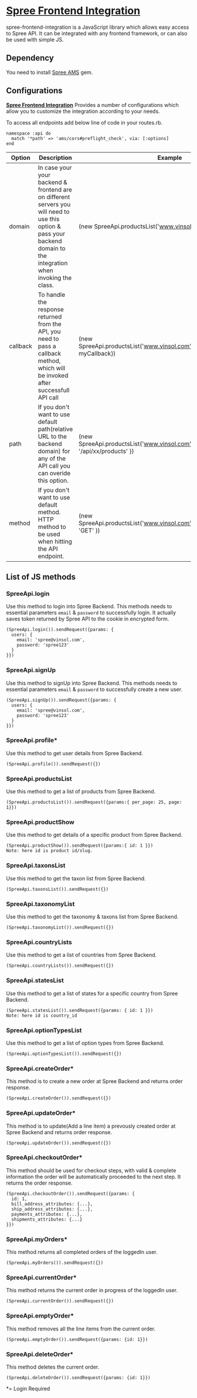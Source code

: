 # [Spree Frontend Integration](https://github.com/vinsol-spree-contrib/spree-themes-integration)

spree-frontend-integration is a JavaScript library which allows easy access to Spree API. It can be integrated with any frontend framework, or can also be used with simple JS.

## Dependency

You need to install [Spree AMS](https://github.com/vinsol/spree_ams) gem.

## Configurations

**[Spree Frontend Integration](https://github.com/vinsol-spree-contrib/spree-themes-integration)** Provides a number of configurations which allow you to customize the integration according to your needs.

To access all endpoints add below line of code in your routes.rb.

```
namespace :api do
  match '*path' => 'ams/cors#preflight_check', via: [:options]
end
```

| Option | Description | Example
| --- | --- | --- |
| domain | In case your your backend & frontend are on different servers you will need to use this option & pass your backend domain to the integration when invoking the class. | (new SpreeApi.productsList('www.vinsol.com'))
| callback | To handle the response returned from the API, you need to pass a callback method, which will be invoked after successfull API call | (new SpreeApi.productsList('www.vinsol.com')).sendRequest({cb: myCallback}) |
| path | If you don't want to use default path(relative URL to the backend domain) for any of the API call you can overide this option. | (new SpreeApi.productsList('www.vinsol.com')).sendRequest({path: '/api/xx/products' }) |
| method | If you don't want to use default method. HTTP method to be used when hitting the API endpoint. | (new SpreeApi.productsList('www.vinsol.com')).sendRequest({method: 'GET' }) |

## List of JS methods
### SpreeApi.login

Use this method to login into Spree Backend. This methods needs to essential parameters ```email``` & ```password``` to successfully login. It actually saves token returned by Spree API to the cookie in encrypted form.

```
(SpreeApi.login()).sendRequest({params: {
  users: {
    email: 'spree@vinsol.com',
    password: 'spree123'
  }
}})
```

### SpreeApi.signUp

Use this method to signUp into Spree Backend. This methods needs to essential parameters ```email``` & ```password``` to successfully create a new user.

```
(SpreeApi.signUp()).sendRequest({params: {
  users: {
    email: 'spree@vinsol.com',
    password: 'spree123'
  }
}})
```

### SpreeApi.profile*

Use this method to get user details from Spree Backend.

```
(SpreeApi.profile()).sendRequest({})
```

### SpreeApi.productsList

Use this method to get a list of products from Spree Backend.

```
(SpreeApi.productsList()).sendRequest({params:{ per_page: 25, page: 1}})
```

### SpreeApi.productShow

Use this method to get details of a specific product from Spree Backend.
```
(SpreeApi.productShow()).sendRequest({params:{ id: 1 }})
Note: here id is product id/slug.
```

### SpreeApi.taxonsList

Use this method to get the taxon list from Spree Backend.

```
(SpreeApi.taxonsList()).sendRequest({})
```

### SpreeApi.taxonomyList

Use this method to get the taxonomy & taxons list from Spree Backend.

```
(SpreeApi.taxonomyList()).sendRequest({})
```

### SpreeApi.countryLists

Use this method to get a list of countries from Spree Backend.

```
(SpreeApi.countryLists()).sendRequest({})
```

### SpreeApi.statesList

Use this method to get a list of states for a specific country from Spree Backend.

```
(SpreeApi.statesList()).sendRequest({params: { id: 1 }})
Note: here id is country_id
```

### SpreeApi.optionTypesList

Use this method to get a list of option types from Spree Backend.

```
(SpreeApi.optionTypesList()).sendRequest({})
```

### SpreeApi.createOrder*

This method is to create a new order at Spree Backend and returns order response.

```
(SpreeApi.createOrder()).sendRequest({})
```

### SpreeApi.updateOrder*

This method is to update(Add a line item) a prevously created order at Spree Backend and returns order response.

```
(SpreeApi.updateOrder()).sendRequest({})
```

### SpreeApi.checkoutOrder*

This method should be used for checkout steps, with valid & complete information the order will be automatically proceeded to the next step. It returns the order response.

```
(SpreeApi.checkoutOrder()).sendRequest({params: {
  id: 1,
  bill_address_attributes: {...},
  ship_address_attributes: {...},
  payments_attributes: {...},
  shipments_attributes: {...}
}})
```

### SpreeApi.myOrders*

This method returns all completed orders of the loggedIn user.

```
(SpreeApi.myOrders()).sendRequest({})
```

### SpreeApi.currentOrder*

This method returns the current order in progress of the loggedIn user.

```
(SpreeApi.currentOrder()).sendRequest({})
```

### SpreeApi.emptyOrder*

This method removes all the line items from the current order.

```
(SpreeApi.emptyOrder()).sendRequest({params: {id: 1}})
```

### SpreeApi.deleteOrder*

This method deletes the current order.

```
(SpreeApi.deleteOrder()).sendRequest({params: {id: 1}})
```

*= Login Required
